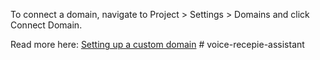 

To connect a domain, navigate to Project > Settings > Domains and click Connect Domain.

Read more here: [Setting up a custom domain](https://docs.lovable.dev/features/custom-domain#custom-domain)
#   v o i c e - r e c e p i e - a s s i s t a n t 
 
 

